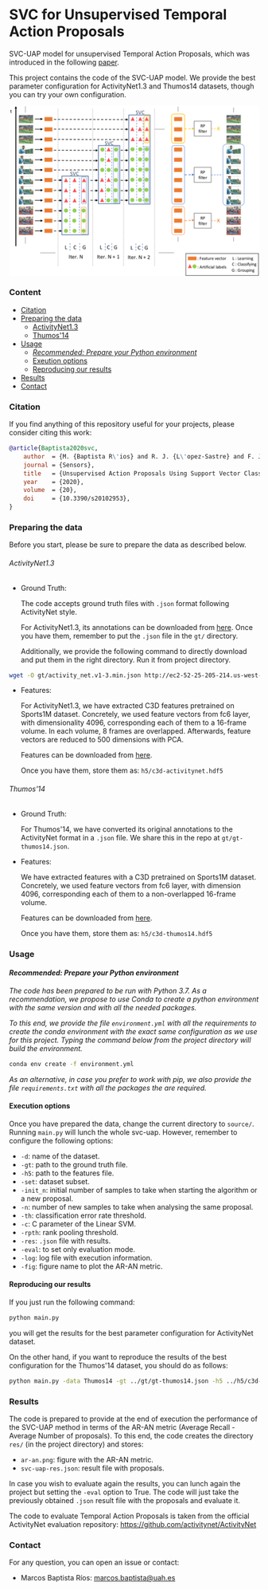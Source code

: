 # SVC for Unsupervised Temporal Action Proposals

SVC-UAP model for unsupervised Temporal Action Proposals, which was introduced in the following [paper](https://www.mdpi.com/1424-8220/20/10/2953/htm).

This project contains the code of the SVC-UAP model.  We provide the best parameter configuration for ActivityNet1.3 and Thumos14 datasets, though you can try your own configuration.

<p align="center">
  <img src="./png/svc-uap.png" alt="Unsupervised Temporal Action Proposals" title="Unsupervised Temporal Action Proposals with SVC" width="652" zoom="343" align="center" />
</p>

### Content

  * [Citation](#citation)
  * [Preparing the data](#preparing-the-data)
    * [ActivityNet1.3](#activitynet13)
    * [Thumos'14](#thumos14)
  * [Usage](#usage)
    * [*Recommended: Prepare your Python environment*](#recommended-prepare-your-python-environment)
    * [Exeution options](#execution-options)
    * [Reproducing our results](#reproducing-our-results)
  * [Results](#results)
  * [Contact](#contact)

### Citation

If you find anything of this repository useful for your projects, please consider citing this work:

```bibtex
@article{Baptista2020svc,
	author  = {M. {Baptista R\'ios} and R. J. {L\'opez-Sastre} and F. J. {Acevedo-Rodr\'iguez} and P. {Mart\'in-Mart\'in} and S. {Maldonado-Basc\'on}},
	journal = {Sensors},
	title   = {Unsupervised Action Proposals Using Support Vector Classifiers for Online Video Processing},
	year	= {2020},
	volume  = {20},
	doi     = {10.3390/s20102953},
}
```

### Preparing the data

Before you start, please be sure to prepare the data as described below.

######  ActivityNet1.3

- Ground Truth:

  The code accepts ground truth files with `.json` format following ActivityNet style.

  For ActivityNet1.3, its annotations can be downloaded from [here](http://activity-net.org/download.html). Once you have them, remember to put the `.json` file in the `gt/` directory. 

  Additionally,  we provide the following command to directly download and put them in the right directory. Run it from project directory.

```bash
wget -O gt/activity_net.v1-3.min.json http://ec2-52-25-205-214.us-west-2.compute.amazonaws.com/files/activity_net.v1-3.min.json
```

- Features:

  For ActivityNet1.3, we have extracted C3D features pretrained on Sports1M dataset. Concretely, we used feature vectors from fc6 layer, with dimensionality 4096, corresponding each of them to a 16-frame volume. In each volume, 8 frames are overlapped. Afterwards, feature vectors are reduced to 500 dimensions with PCA.

  Features can be downloaded from [here](https://universidaddealcala-my.sharepoint.com/:u:/g/personal/robertoj_lopez_uah_es/EaCOYYiRcOBCk_Y6I0tUHU0BvUp1jP_jpCkEu3Wn7mpULA?e=gCyedc&download=1).
  
  Once you have them, store them as: `h5/c3d-activitynet.hdf5` 

###### Thumos'14

- Ground Truth:

  For Thumos'14, we have converted its original annotations to the ActivityNet format in a `.json` file. We share this in the repo at `gt/gt-thumos14.json`.

- Features:

  We have extracted features with a C3D pretrained on Sports1M dataset. Concretely, we used feature vectors from fc6 layer, with dimension 4096, corresponding each of them to a non-overlapped 16-frame volume.

  Features can be downloaded from [here](https://universidaddealcala-my.sharepoint.com/:u:/g/personal/robertoj_lopez_uah_es/EaCOYYiRcOBCk_Y6I0tUHU0BvUp1jP_jpCkEu3Wn7mpULA?e=gCyedc&download=1).

  Once you have them, store them as: `h5/c3d-thumos14.hdf5` 

### Usage

#### *Recommended: Prepare your Python environment*

*The code has been prepared to be run with Python 3.7. As a recommendation, we propose to use Conda to create a python environment with the same version and with all the needed packages.*

*To this end, we provide the file `environment.yml` with all the requirements to create the conda environment with the exact same configuration as we use for this project. Typing the command below from the project directory will build the environment.*

```bash
conda env create -f environment.yml
```

*As an alternative, in case you prefer to work with pip, we also provide the file `requirements.txt` with all the packages the are required.*

#### Execution options

Once you have prepared the data, change the current directory to `source/`. Running `main.py` will lunch the whole svc-uap. However, remember to configure the following options:

- `-d`: name of the dataset.
- `-gt`: path to the ground truth file.
- `-h5`: path to the features file.
- `-set`: dataset subset.
- `-init_n`: initial number of samples to take when starting the algorithm or a new proposal.
- `-n`: number of new samples to take when analysing the same proposal.
- `-th`: classification error rate threshold.
- `-c`: C parameter of the Linear SVM.
- `-rpth`: rank pooling threshold.
- `-res`: `.json` file with results.
- `-eval`: to set only evaluation mode.
- `-log`: log file with execution information.
- `-fig`: figure name to plot the AR-AN metric.

#### Reproducing our results

If you just run the following command:

```bash
python main.py
```

you will get the results for the best parameter configuration for ActivityNet dataset.

On the other hand, if you want to reproduce the results of the best configuration for the Thumos'14 dataset, you should do as follows:

```bash
python main.py -data Thumos14 -gt ../gt/gt-thumos14.json -h5 ../h5/c3d-thumos14.hdf5 -set Test -init_n 8 -n 8 -th 0.09 -c 0.019306 -rpth 0.1
```

### Results

The code is prepared to provide at the end of execution the performance of the SVC-UAP method in terms of the AR-AN metric (Average Recall - Average Number of proposals). To this end, the code creates the directory `res/` (in the project directory) and stores:

- `ar-an.png`: figure with the AR-AN metric.
- `svc-uap-res.json`: result file with proposals.

In case you wish to evaluate again the results, you can lunch again the project but setting the `-eval` option to True. The code will just take the previously obtained `.json` result file with the proposals and evaluate it.

The code to evaluate Temporal Action Proposals is taken from the official ActivityNet evaluation repository: https://github.com/activitynet/ActivityNet

### Contact

For any question, you can open an issue or contact:

- Marcos Baptista Ríos: marcos.baptista@uah.es

